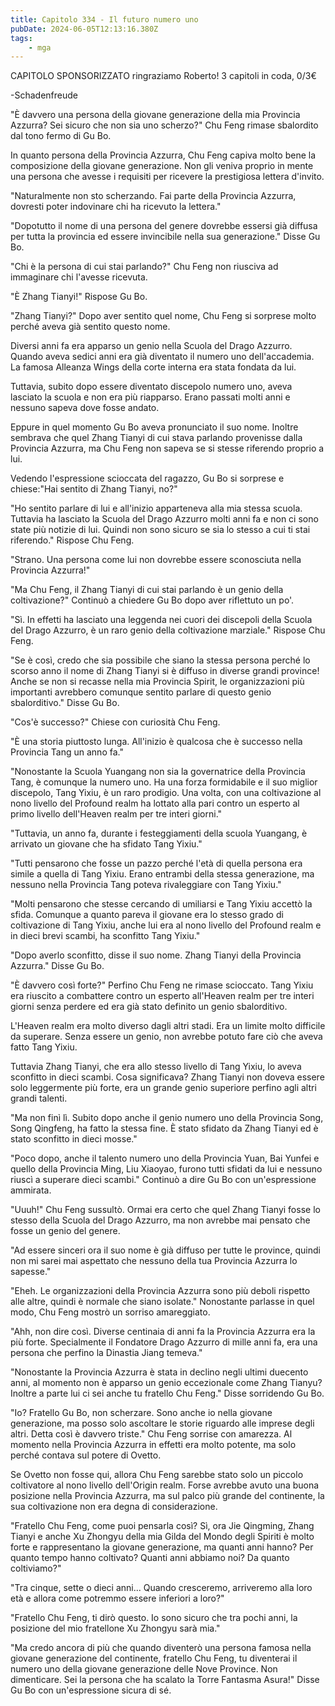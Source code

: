 ```yaml
---
title: Capitolo 334 - Il futuro numero uno
pubDate: 2024-06-05T12:13:16.380Z
tags:
    - mga
---
```

                
CAPITOLO SPONSORIZZATO ringraziamo Roberto!
3 capitoli in coda, 0/3€


-Schadenfreude


"È davvero una persona della giovane generazione della mia Provincia Azzurra? Sei sicuro che non sia uno scherzo?" Chu Feng rimase sbalordito dal tono fermo di Gu Bo.


In quanto persona della Provincia Azzurra, Chu Feng capiva molto bene la composizione della giovane generazione. Non gli veniva proprio in mente una persona che avesse i requisiti per ricevere la prestigiosa lettera d'invito.


"Naturalmente non sto scherzando. Fai parte della Provincia Azzurra, dovresti poter indovinare chi ha ricevuto la lettera."


"Dopotutto il nome di una persona del genere dovrebbe essersi già diffusa per tutta la provincia ed essere invincibile nella sua generazione." Disse Gu Bo.


"Chi è la persona di cui stai parlando?" Chu Feng non riusciva ad immaginare chi l'avesse ricevuta.


"È Zhang Tianyi!" Rispose Gu Bo.


"Zhang Tianyi?" Dopo aver sentito quel nome, Chu Feng si sorprese molto perché aveva già sentito questo nome.


Diversi anni fa era apparso un genio nella Scuola del Drago Azzurro. Quando aveva sedici anni era già diventato il numero uno dell'accademia. La famosa Alleanza Wings della corte interna era stata fondata da lui.


Tuttavia, subito dopo essere diventato discepolo numero uno, aveva lasciato la scuola e non era più riapparso. Erano passati molti anni e nessuno sapeva dove fosse andato.


Eppure in quel momento Gu Bo aveva pronunciato il suo nome. Inoltre sembrava che quel Zhang Tianyi di cui stava parlando provenisse dalla Provincia Azzurra, ma Chu Feng non sapeva se si stesse riferendo proprio a lui.


Vedendo l'espressione scioccata del ragazzo, Gu Bo si sorprese e chiese:"Hai sentito di Zhang Tianyi, no?"


"Ho sentito parlare di lui e all'inizio apparteneva alla mia stessa scuola. Tuttavia ha lasciato la Scuola del Drago Azzurro molti anni fa e non ci sono state più notizie di lui. Quindi non sono sicuro se sia lo stesso a cui ti stai riferendo." Rispose Chu Feng.


"Strano. Una persona come lui non dovrebbe essere sconosciuta nella Provincia Azzurra!"


"Ma Chu Feng, il Zhang Tianyi di cui stai parlando è un genio della coltivazione?" Continuò a chiedere Gu Bo dopo aver riflettuto un po'.


"Sì. In effetti ha lasciato una leggenda nei cuori dei discepoli della Scuola del Drago Azzurro, è un raro genio della coltivazione marziale." Rispose Chu Feng.


"Se è così, credo che sia possibile che siano la stessa persona perché lo scorso anno il nome di Zhang Tianyi si è diffuso in diverse grandi province! Anche se non si recasse nella mia Provincia Spirit, le organizzazioni più importanti avrebbero comunque sentito parlare di questo genio sbalorditivo." Disse Gu Bo.


"Cos'è successo?" Chiese con curiosità Chu Feng.


"È una storia piuttosto lunga. All'inizio è qualcosa che è successo nella Provincia Tang un anno fa."


"Nonostante la Scuola Yuangang non sia la governatrice della Provincia Tang, è comunque la numero uno. Ha una forza formidabile e il suo miglior discepolo, Tang Yixiu, è un raro prodigio. Una volta, con una coltivazione al nono livello del Profound realm ha lottato alla pari contro un esperto al primo livello dell'Heaven realm per tre interi giorni."


"Tuttavia, un anno fa, durante i festeggiamenti della scuola Yuangang, è arrivato un giovane che ha sfidato Tang Yixiu."


"Tutti pensarono che fosse un pazzo perché l'età di quella persona era simile a quella di Tang Yixiu. Erano entrambi della stessa generazione, ma nessuno nella Provincia Tang poteva rivaleggiare con Tang Yixiu."


"Molti pensarono che stesse cercando di umiliarsi e Tang Yixiu accettò la sfida. Comunque a quanto pareva il giovane era lo stesso grado di coltivazione di Tang Yixiu, anche lui era al nono livello del Profound realm e in dieci brevi scambi, ha sconfitto Tang Yixiu."


"Dopo averlo sconfitto, disse il suo nome. Zhang Tianyi della Provincia Azzurra." Disse Gu Bo.


"È davvero così forte?" Perfino Chu Feng ne rimase scioccato. Tang Yixiu era riuscito a combattere contro un esperto all'Heaven realm per tre interi giorni senza perdere ed era già stato definito un genio sbalorditivo.


L'Heaven realm era molto diverso dagli altri stadi. Era un limite molto difficile da superare. Senza essere un genio, non avrebbe potuto fare ciò che aveva fatto Tang Yixiu.


Tuttavia Zhang Tianyi, che era allo stesso livello di Tang Yixiu, lo aveva sconfitto in dieci scambi. Cosa significava? Zhang Tianyi non doveva essere solo leggermente più forte, era un grande genio superiore perfino agli altri grandi talenti.


"Ma non finì lì. Subito dopo anche il genio numero uno della Provincia Song, Song Qingfeng, ha fatto la stessa fine. È stato sfidato da Zhang Tianyi ed è stato sconfitto in dieci mosse."


"Poco dopo, anche il talento numero uno della Provincia Yuan, Bai Yunfei e quello della Provincia Ming, Liu Xiaoyao, furono tutti sfidati da lui e nessuno riuscì a superare dieci scambi." Continuò a dire Gu Bo con un'espressione ammirata.


"Uuuh!" Chu Feng sussultò. Ormai era certo che quel Zhang Tianyi fosse lo stesso della Scuola del Drago Azzurro, ma non avrebbe mai pensato che fosse un genio del genere.


"Ad essere sinceri ora il suo nome è già diffuso per tutte le province, quindi non mi sarei mai aspettato che nessuno della tua Provincia Azzurra lo sapesse."


"Eheh. Le organizzazioni della Provincia Azzurra sono più deboli rispetto alle altre, quindi è normale che siano isolate." Nonostante parlasse in quel modo, Chu Feng mostrò un sorriso amareggiato.


"Ahh, non dire così. Diverse centinaia di anni fa la Provincia Azzurra era la più forte. Specialmente il Fondatore Drago Azzurro di mille anni fa, era una persona che perfino la Dinastia Jiang temeva."


"Nonostante la Provincia Azzurra è stata in declino negli ultimi duecento anni, al momento non è apparso un genio eccezionale come Zhang Tianyu? Inoltre a parte lui ci sei anche tu fratello Chu Feng." Disse sorridendo Gu Bo.


"Io? Fratello Gu Bo, non scherzare. Sono anche io nella giovane generazione, ma posso solo ascoltare le storie riguardo alle imprese degli altri. Detta così è davvero triste." Chu Feng sorrise con amarezza.
Al momento nella Provincia Azzurra in effetti era molto potente, ma solo perché contava sul potere di Ovetto.


Se Ovetto non fosse qui, allora Chu Feng sarebbe stato solo un piccolo coltivatore al nono livello dell'Origin realm. Forse avrebbe avuto una buona posizione nella Provincia Azzurra, ma sul palco più grande del continente, la sua coltivazione non era degna di considerazione.


"Fratello Chu Feng, come puoi pensarla così? Sì, ora Jie Qingming, Zhang Tianyi e anche Xu Zhongyu della mia Gilda del Mondo degli Spiriti è molto forte e rappresentano la giovane generazione, ma quanti anni hanno? Per quanto tempo hanno coltivato? Quanti anni abbiamo noi? Da quanto coltiviamo?"


"Tra cinque, sette o dieci anni... Quando cresceremo, arriveremo alla loro età e allora come potremmo essere inferiori a loro?"


"Fratello Chu Feng, ti dirò questo. Io sono sicuro che tra pochi anni, la posizione del mio fratellone Xu Zhongyu sarà mia."


"Ma credo ancora di più che quando diventerò una persona famosa nella giovane generazione del continente, fratello Chu Feng, tu diventerai il numero uno della giovane generazione delle Nove Province. Non dimenticare. Sei la persona che ha scalato la Torre Fantasma Asura!" Disse Gu Bo con un'espressione sicura di sé.









